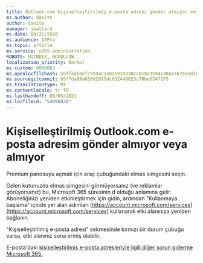 ```yaml
---
title: Outlook.com kişiselleştirilmiş e-posta adresi gönder almıyor veya almıyor
ms.author: daeite
author: daeite
manager: joallard
ms.date: 04/21/2020
ms.audience: ITPro
ms.topic: article
ms.service: o365-administration
ROBOTS: NOINDEX, NOFOLLOW
localization_priority: Normal
ms.custom: 8000083
ms.openlocfilehash: 59ffadb8ef79594c1e0a1933038cc8c923594a30a67678aed36aa62cf174c3aa
ms.sourcegitcommit: b5f7da89a650d2915dc652449623c78be6247175
ms.translationtype: MT
ms.contentlocale: tr-TR
ms.lasthandoff: 08/05/2021
ms.locfileid: "54096030"
---
```

# <a name="my-personalized-outlookcom-email-address-isnt-sending-or-receiving"></a>Kişiselleştirilmiş Outlook.com e-posta adresim gönder almıyor veya almıyor

Premium panosuyu açmak için araç çubuğundaki elmas simgesini seçin.

Gelen kutunuzda elmas simgesini görmüyorsanız (ve reklamlar görüyorsanız) bu, Microsoft 365 süresinin d olduğu anlamına gelir. Aboneliğinizi yeniden etkinleştirmek için gidin, ardından "Kullanmaya başlama" içinde yer alan adımları [https://account.microsoft.com/services](https://account.microsoft.com/services) kullanarak etki alanınıza yeniden bağlanın.

"Kişiselleştirilmiş e-posta adresi" sekmesinde kırmızı bir durum çubuğu varsa, etki alanınız sona ermiş olabilir.

E-posta'daki [kişiselleştirilmiş e-posta adresleriyle ilgili diğer sorun giderme Microsoft 365.](https://support.office.com/article/75416a58-b225-4c02-8c07-8979403b427b?wt.mc_id=Office_Outlook_com_Alchemy)